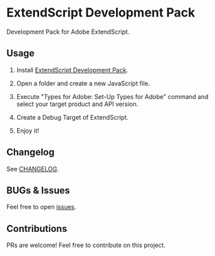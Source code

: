 # ExtendScript Development Pack

Development Pack for Adobe ExtendScript.

## Usage

1. Install [ExtendScript Development Pack](https://marketplace.visualstudio.com/items?itemName=il-harper.vscode-extendscript-pack).

1. Open a folder and create a new JavaScript file.

1. Execute "Types for Adobe: Set-Up Types for Adobe" command and select your target product and API version.

1. Create a Debug Target of ExtendScript.

1. Enjoy it!

## Changelog

See [CHANGELOG](https://github.com/Afanyiyu/vscode-types-for-adobe/blob/master/pack/CHANGELOG.md).

## BUGs & Issues

Feel free to open [issues](https://github.com/Afanyiyu/vscode-types-for-adobe/issues).

## Contributions

PRs are welcome! Feel free to contribute on this project.
